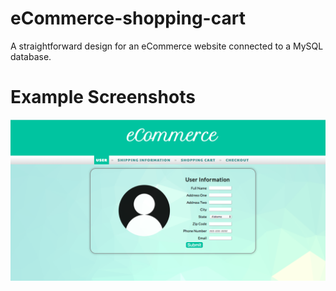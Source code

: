 # eCommerce-shopping-cart
A straightforward design for an eCommerce website connected to a MySQL database.


# Example Screenshots

![Example User Information](/images/example-user-sign-in.png "Example-User-Sign-In")

